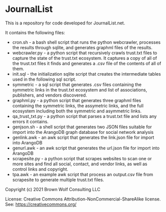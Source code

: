 # JournalList

This is a repository for code developed for JournalList.net.

It contains the following files:

- cron.sh - a bash shell script that runs the python webcrawler, processes the results through sqlite, and generates graphml files of the results.
- webcrawler.py - a python script that recursively crawls trust.txt files to capture the state of the trust.txt ecosystem. It captures a copy of 
  all of the trust.txt files it finds and generates a .csv file of the contents of all of them.
- init.sql - the initialization sqlite script that creates the intermediate tables used in the following sql script.
- symmetric - a sql script that generates .csv files containing the symmetric links in the trust.txt ecosystem and list of associations, publishers,
  and vendors discovered.
- graphml.py - a python script that generates three graphml files containing the symmetric links, the assymetric links, and the full ecosystem including
  both the symmetric and asymmetric links.
- qa_trust_txt.py - a python script that parses a trust.txt file and lists any errors it contains.
- genjson.sh - a shell script that generates two JSON files suitable for import into the ArangoDB graph database for social network analysis
- genlink.awk - an awk script that generates the link.json file for import into ArangoDB
- genurl.awk - an awk script that generates the url.json file for import into ArangoDB
- scrapesite.py - a python script that scrapes websites to scan one or more sites and find all social, contact, and vendor links, as well as control links and copyright.
- tpa.awk - an example awk script that process an output.csv file from scrapesite to generate multiple trust.txt files.

Copyright (c) 2021 Brown Wolf Consulting LLC

License: Creative Commons Attribution-NonCommercial-ShareAlike license. See: https://creativecommons.org/
